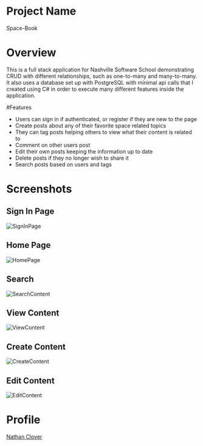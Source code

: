 # Project Name
Space-Book

# Overview
This is a full stack application for Nashville Software School demonstrating CRUD with different relationships, such as one-to-many and many-to-many. It also uses a database set up with PostgreSQL with minimal api calls that I created using C# in order to execute many different features inside the application.

#Features
- Users can sign in if authenticated, or register if they are new to the page
- Create posts about any of their favorite space related topics
- They can tag posts helping others to view what their content is related to
- Comment on other users post
- Edit their own posts keeping the information up to date
- Delete posts if they no longer wish to share it
- Search posts based on users and tags

# Screenshots

## Sign In Page
![SignInPage](https://github.com/cloverww04/SpaceBook-FE/assets/84203439/339cb2ed-959d-4759-ad41-a32c6ff38ea9)

## Home Page
![HomePage](https://github.com/cloverww04/SpaceBook-FE/assets/84203439/80fb447a-5589-44a1-b734-fbf28e08f7e7)

## Search
![SearchContent](https://github.com/cloverww04/SpaceBook-FE/assets/84203439/796dcf88-08f8-401b-b5d3-f4622dde27ca)

## View Content
![ViewContent](https://github.com/cloverww04/SpaceBook-FE/assets/84203439/87573fde-099c-4db9-b4d5-2c80270ea5be)

## Create Content
![CreateContent](https://github.com/cloverww04/SpaceBook-FE/assets/84203439/3a8a8081-a041-4173-b499-cb6b31500c94)

## Edit Content
![EditContent](https://github.com/cloverww04/SpaceBook-FE/assets/84203439/5d2cc0fc-6662-44df-a4ea-749c9c7e84de)


# Profile

[Nathan Clover](https://github.com/cloverww04)